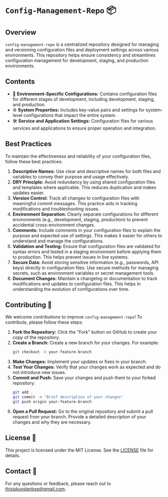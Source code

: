 
# `Config-Management-Repo` 📦

## Overview

`config-management-repo` is a centralized repository designed for managing and versioning configuration files and deployment settings across various environments. This repository helps ensure consistency and streamlines configuration management for development, staging, and production environments.

## Contents

- 🌱 **Environment-Specific Configurations:** Contains configuration files for different stages of development, including development, staging, and production.
- ⚙️ **System Properties:** Includes key-value pairs and settings for system-level configurations that impact the entire system.
- 🛠️ **Service and Application Settings:** Configuration files for various services and applications to ensure proper operation and integration.

## Best Practices

To maintain the effectiveness and reliability of your configuration files, follow these best practices:

1. **Descriptive Names:** Use clear and descriptive names for both files and variables to convey their purpose and usage effectively.
2. **DRY Principle:** Avoid redundancy by using shared configuration files and templates where applicable. This reduces duplication and makes updates easier.
3. **Version Control:** Track all changes to configuration files with meaningful commit messages. This practice aids in tracking modifications and troubleshooting issues.
4. **Environment Separation:** Clearly separate configurations for different environments (e.g., development, staging, production) to prevent accidental cross-environment changes.
5. **Comments:** Include comments in your configuration files to explain the purpose and expected use of settings. This makes it easier for others to understand and manage the configurations.
6. **Validation and Testing:** Ensure that configuration files are validated for syntax errors and tested in a staging environment before applying them to production. This helps prevent issues in live systems.
7. **Secure Data:** Avoid storing sensitive information (e.g., passwords, API keys) directly in configuration files. Use secure methods for managing secrets, such as environment variables or secret management tools.
8. **Document Changes:** Maintain a changelog or documentation to track modifications and updates to configuration files. This helps in understanding the evolution of configurations over time.

## Contributing 🤝

We welcome contributions to improve `config-management-repo`! To contribute, please follow these steps:

1. **Fork the Repository:** Click the "Fork" button on GitHub to create your copy of the repository.
2. **Create a Branch:** Create a new branch for your changes. For example:
   ```bash
   git checkout -b your-feature-branch
   ```
3. **Make Changes:** Implement your updates or fixes in your branch.
4. **Test Your Changes:** Verify that your changes work as expected and do not introduce new issues.
5. **Commit and Push:** Save your changes and push them to your forked repository:
   ```bash
   git add .
   git commit -m "Brief description of your changes"
   git push origin your-feature-branch
   ```
6. **Open a Pull Request:** Go to the original repository and submit a pull request from your branch. Provide a detailed description of your changes and why they are necessary.

## License 📜

This project is licensed under the MIT License. See the [LICENSE](LICENSE) file for details.

## Contact 📧

For any questions or feedback, please reach out to [thisiskundanbse@gmail.com](mailto:thisiskundanbse@gmail.com).
